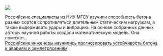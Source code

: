 <!--2025-03-25 12:32:38-->
<div class="yb">
  <div class="rss smaller1 habr"><img src="https://habrastorage.org/getpro/habr/upload_files/e2e/b6f/def/e2eb6fdefb29d0cae2388a969b9f8f02.jpg" /><p>Российские специалисты из НИУ МГСУ изучили способность бетона разных сортов сопротивляться длительным статическим нагрузкам, а также выдерживать удары и вибрацию. На основе собранных данных авторы научной работы создали математическую модель. Она поможет... <br><a class="light" href="https://habr.com/ru/news/894198/?utm_source=habrahabr&utm_medium=rss&utm_campaign=894198">Российские инженеры научились прогнозировать устойчивость бетона к авариям и землетрясениям</a></div>
</div>
